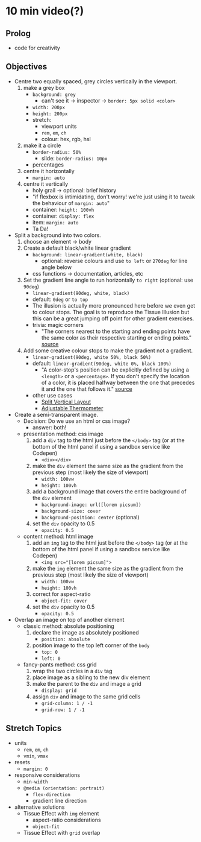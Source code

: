 # 10 min video(?)
## Prolog
- code for creativity
## Objectives
- Centre two equally spaced, grey circles vertically in the viewport.
  1. make a grey box
      - `background: grey`
          - can't see it -> inspector -> `border: 5px solid <color>`
      - `width: 200px`
      - `height: 200px`
      - stretch:
          - viewport units
          - `rem`, `em`, `ch`
          - colour: hex, rgb, hsl
  2. make it a circle
      - `border-radius: 50%`
          - slide: `border-radius: 10px`
      - percentages
  3. centre it horizontally
      - `margin: auto`
  4. centre it vertically
      - holy grail -> optional: brief history
      - "if flexbox is intimidating, don't worry! we're just using it to tweak the behaviour of `margin: auto`"
      - container: `height: 100vh`
      - container: `display: flex`
      - item: `margin: auto`
      - Ta Da!
- Split a background into two colors.
  1. choose an element -> body
  2. Create a default black/white linear gradient
      - `background: linear-gradient(white, black)`
          - optional: reverse colours and use `to left` or `270deg` for line angle below
      - css functions -> documentation, articles, etc
  3. Set the gradient line angle to run horizontally `to right` (optional: use `90deg`)
      - `linear-gradient(90deg, white, black)`
      - default: `0deg` or `to top`
      - The illusion is actually more pronounced here before we even get to colour stops. The goal is to reproduce the Tissue Illusion but this can be a great jumping off point for other gradient exercises.
      - trivia: magic corners 
          - "The corners nearest to the starting and ending points have the same color as their respective starting or ending points." [source](https://developer.mozilla.org/en-US/docs/Web/CSS/linear-gradient#Composition_of_a_linear_gradient)
  4. Add some creative colour stops to make the gradient not a gradient.
      - `linear-gradient(90deg, white 50%, black 50%)`
      - default: `linear-gradient(90deg, white 0%, black 100%)`
          - "A color-stop's position can be explicitly defined by using a `<length>` or a `<percentage>`. If you don't specify the location of a color, it is placed halfway between the one that precedes it and the one that follows it." [source](https://developer.mozilla.org/en-US/docs/Web/CSS/linear-gradient#Customizing_Gradients)
      - other use cases
          - [Split Vertical Layout](https://codepen.io/mandymichael/pen/mNPvKo)
          - [Adjustable Thermometer](https://codepen.io/acidtone/pen/YbmvrX)
- Create a semi-transparent image.
  - Decision: Do we use an html or css image?
    - answer: both!
  - presentation method: css image
    1. add a `div` tag to the html just before the `</body>` tag (or at the bottom of the html panel if using a sandbox service like Codepen)
        - `<div></div>`
    2. make the `div` element the same size as the gradient from the previous step (most likely the size of viewport)
        - `width: 100vw`
        - `height: 100vh`
    3. add a background image that covers the entire background of the `div` element
        - `background-image: url([lorem picsum])`
        - `background-size: cover` 
        - `background-position: center` (optional)
    4. set the `div` opacity to 0.5
        - `opacity: 0.5`
  - content method: html image
    1. add an `img` tag to the html just before the `</body>` tag (or at the bottom of the html panel if using a sandbox service like Codepen)
        - `<img src="[lorem picsum]">`
    2. make the `img` element the same size as the gradient from the previous step (most likely the size of viewport)
        - `width: 100vw`
        - `height: 100vh`
    3. correct for aspect-ratio
        - `object-fit: cover`
    4. set the `div` opacity to 0.5
        - `opacity: 0.5`
- Overlap an image on top of another element
  - classic method: absolute positioning
    1. declare the image as absolutely positioned
        - `position: absolute`
    2. position image to the top left corner of the `body`
        - `top: 0`
        - `left: 0`
  - fancy-pants method: css grid
    1. wrap the two circles in a `div` tag
    2. place image as a sibling to the new div element
    3. make the parent to the `div` and image a grid
        - `display: grid`
    4. assign `div` and image to the same grid cells 
        - `grid-column: 1 / -1`
        - `grid-row: 1 / -1`

## Stretch Topics
- units
  - `rem`, `em`, `ch`
  - `vmin`, `vmax`
- resets
  - `margin: 0`
- responsive considerations
  - `min-width`
  - `@media (orientation: portrait)`
    - `flex-direction`
    - gradient line direction
- alternative solutions
  - Tissue Effect with `img` element
    - aspect-ratio considerations
    - `object-fit`
  - Tissue Effect with `grid` overlap